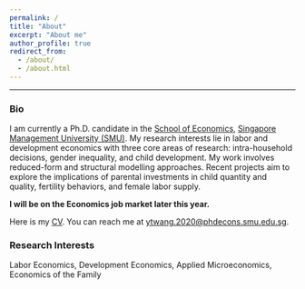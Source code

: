 ```yaml
---
permalink: /
title: "About"
excerpt: "About me"
author_profile: true
redirect_from: 
  - /about/
  - /about.html
--- 
```

<!--- <img align="left" decoding="async" src="../images/smu-logo.jpg" width="20%"><br>  --->

<!---  **<span style="color: #006692;"> Welcome to my site!</span>** --->

<!---##  Welcome to my site! --->   

 
------

 

### Bio
I am currently a Ph.D. candidate in the [School of Economics](https://economics.smu.edu.sg/), [Singapore Management University (SMU)](https://www.smu.edu.sg/). My research interests lie in labor and development economics with three core areas of research: intra-household decisions, gender inequality, and child development. My work involves reduced-form and structural modelling approaches. Recent projects aim to explore the implications of parental investments in child quantity and quality, fertility behaviors, and female labor supply. 

**I will be on the Economics job market later this year.**

Here is my [CV](../files/CV_Yutao_Wang.pdf). You can reach me at [ytwang.2020@phdecons.smu.edu.sg](mailto:ytwang.2020@phdecons.smu.edu.sg).

<!--- ------ --->
### Research Interests
  <!-- <span style="color: green;">Economics of the Family, Labor Economics</span> -->
  Labor Economics, Development Economics, Applied Microeconomics, Economics of the Family

<!---
### Education
<img align="left" decoding="async" src="../images/smu-logo.jpg" width="20%"> &nbsp;&nbsp;&nbsp;Ph.D. Candidate in Economics | <small>2020 - Now</small>
<br>&nbsp;&nbsp;&nbsp;Singapore Management University
<br>&nbsp;&nbsp;&nbsp;Advisor: [Prof. Christine Ho](https://sites.google.com/site/christineho5/)
--->
  
<!---
### Contact Information
  Email: [ytwang.2020@phdecons.smu.edu.sg](mailto:ytwang.2020@phdecons.smu.edu.sg)
--->
